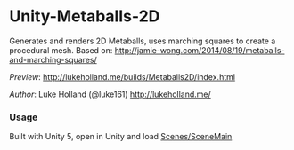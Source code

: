# Unity-Metaballs-2D

Generates and renders 2D Metaballs, uses marching squares to create a procedural mesh. 
Based on: http://jamie-wong.com/2014/08/19/metaballs-and-marching-squares/

_Preview_: http://lukeholland.me/builds/Metaballs2D/index.html

_Author_: Luke Holland (@luke161)
http://lukeholland.me/

### Usage

Built with Unity 5, open in Unity and load [Scenes/SceneMain](master/Assets/Scenes/SceneMain.unity)
